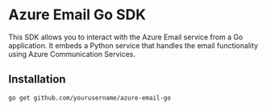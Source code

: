 # Azure Email Go SDK

This SDK allows you to interact with the Azure Email service from a Go application. It embeds a Python service that handles the email functionality using Azure Communication Services.

## Installation

```bash
go get github.com/yourusername/azure-email-go
```
